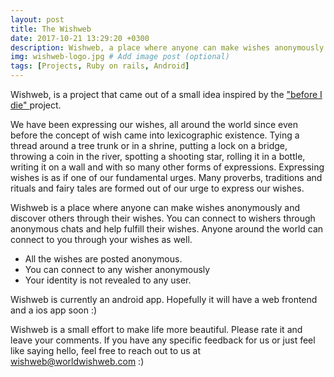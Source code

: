 ```yaml
---
layout: post
title: The Wishweb 
date: 2017-10-21 13:29:20 +0300
description: Wishweb, a place where anyone can make wishes anonymously and discover others through their wishes. Wishweb is a project that came out of a long pending wish, an idea and a desire. 
img: wishweb-logo.jpg # Add image post (optional)
tags: [Projects, Ruby on rails, Android]
---
```


<span class="firstcharacter">W</span>ishweb, is a project that came out of a small idea inspired by the <a href="http://beforeidie.city/about/"> "before I die" </a> project. 

We have been expressing our wishes, all around the world since even before the concept of wish came into lexicographic existence. Tying a thread around a tree trunk or in a shrine, putting a lock on a bridge, throwing a coin in the river, spotting a shooting star, rolling it in a bottle, writing it on a wall and with so many other forms of expressions. Expressing wishes is as if one of our fundamental urges. Many proverbs, traditions and rituals and fairy tales are formed out of our urge to express our wishes.


Wishweb is a place where anyone can make wishes anonymously and discover others through their wishes. You can connect to wishers through anonymous chats and help fulfill their wishes. Anyone around the world can connect to you through your wishes as well. 


* All the wishes are posted anonymous.
* You can connect to any wisher anonymously
* Your identity is not revealed to any user. 

<a href="https://play.google.com/store/apps/details?id=com.wishWebAndroid.mywish&hl=en"><i class="fa fa-android fa-3x"></i></a>
Wishweb is currently an android app. Hopefully it will have a web frontend and a ios app soon :)

Wishweb is a small effort to make life more beautiful. Please rate it and leave your comments. 
If you have any specific feedback for us or just feel like saying hello, feel free to reach out to us at wishweb@worldwishweb.com :)




<!-- ![Charlie](https://drscdn.500px.org/photo/132194353/m%3D900/v2?user_id=269543&webp=true&sig=52e8bcf231c701d5620382b29fa66d118d28475e7cf028ecc4fdc8a58f4a4405)
 -->

